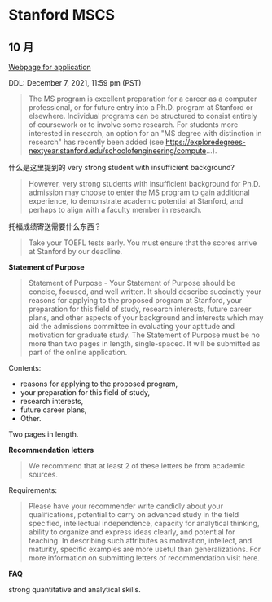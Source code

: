 Stanford MSCS
=============

## 10 月

[Webpage for application](https://cs.stanford.edu/admissions/masters/general-information)

DDL: December 7, 2021, 11:59 pm (PST)

> The MS program is excellent preparation for a career as a computer professional, or for future entry into a Ph.D. program at Stanford or elsewhere. Individual programs can be structured to consist entirely of coursework or to involve some research. For students more interested in research, an option for an "MS degree with distinction in research" has recently been added (see https://exploredegrees-nextyear.stanford.edu/schoolofengineering/compute...).

什么是这里提到的 very strong student with insufficient background?

> However, very strong students with insufficient background for Ph.D. admission may choose to enter the MS program to gain additional experience, to demonstrate academic potential at Stanford, and perhaps to align with a faculty member in research. 


托福成绩寄送需要什么东西？

> Take your TOEFL tests early. You must ensure that the scores arrive at Stanford by our deadline. 

**Statement of Purpose**

> Statement of Purpose - Your Statement of Purpose should be concise, focused, and well written. It should describe succinctly your reasons for applying to the proposed program at Stanford, your preparation for this field of study, research interests, future career plans, and other aspects of your background and interests which may aid the admissions committee in evaluating your aptitude and motivation for graduate study. The Statement of Purpose must be no more than two pages in length, single-spaced. It will be submitted as part of the online application.

Contents:

- reasons for applying to the proposed program,
- your preparation for this field of study,
- research interests,
- future career plans,
- Other.

Two pages in length.


**Recommendation letters**

> We recommend that at least 2 of these letters be from academic sources. 

Requirements:

> Please have your recommender write candidly about your qualifications, potential to carry on advanced study in the field specified, intellectual independence, capacity for analytical thinking, ability to organize and express ideas clearly, and potential for teaching. In describing such attributes as motivation, intellect, and maturity, specific examples are more useful than generalizations. For more information on submitting letters of recommendation visit here.


**FAQ**

strong quantitative and analytical skills.
